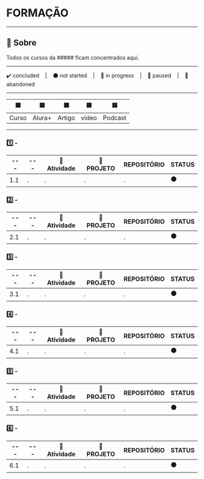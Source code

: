 # FORMAÇÃO #####

---

## 📌 Sobre
  Todos os cursos da ##### ficam concentrados aqui.

---

<p>
  ✔️ concluded &nbsp;&nbsp;&nbsp;|&nbsp;&nbsp;&nbsp;
  ⚫ not started &nbsp;&nbsp;&nbsp;|&nbsp;&nbsp;&nbsp;
  🔵 in progress &nbsp;&nbsp;&nbsp;|&nbsp;&nbsp;&nbsp;
  🔶 paused &nbsp;&nbsp;&nbsp;|&nbsp;&nbsp;&nbsp;
  🔴 abandoned 
</p>

---
| 🟪 | 🟦 | 🟫 | 🟥 | 🟨 |
| --- | --- | --- | --- | --- |
| Curso | Alura+ | Artigo | video | Podcast |

---

### 1️⃣ - ####
| --- | --- | 📘 Atividade | 🔗 PROJETO | REPOSITÓRIO | STATUS |
| --- | --- | --- | --- | --- | --- |
| 1.1 | . | . | . | . | ⚫ |



### 2️⃣ - ####

| --- | --- | 📘 Atividade | 🔗 PROJETO | REPOSITÓRIO | STATUS |
| --- | --- | --- | --- | --- | --- |
| 2.1 | . | . | . | . | ⚫ |


### 3️⃣ - ####

| --- | --- | 📘 Atividade | 🔗 PROJETO | REPOSITÓRIO | STATUS |
| --- | --- | --- | --- | --- | --- |
| 3.1 | . | . | . | . | ⚫ |


### 4️⃣ - ####

| --- | --- | 📘 Atividade | 🔗 PROJETO | REPOSITÓRIO | STATUS |
| --- | --- | --- | --- | --- | --- |
| 4.1 | . | . | . | . | ⚫ |


### 5️⃣ - ####

| --- | --- | 📘 Atividade | 🔗 PROJETO | REPOSITÓRIO | STATUS |
| --- | --- | --- | --- | --- | --- |
| 5.1 | . | . | . | . | ⚫ |


### 6️⃣ - ####

| --- | --- | 📘 Atividade | 🔗 PROJETO | REPOSITÓRIO | STATUS |
| --- | --- | --- | --- | --- | --- |
| 6.1 | . | . | . | . | ⚫ |